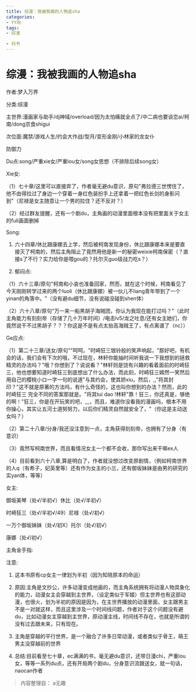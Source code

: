 ```yaml
---
title: 综漫：我被我画的人物追sha
categories:
- YY向
tags:
- 综漫

- 扫书
---
```

# 综漫：我被我画的人物追sha
作者:梦入万界

分类:综漫

主世界:漫画家与助手/dj神域/overload/因为太怕痛就全点了/中二病也要谈恋ai/柯南/dong京食shigui

次位面:魔禁/游戏人生/约会大作战/型月/变形金刚/小林家的龙女仆

防御力

Du点:song/严重xie女/严重lou女/song女思想（不排除后续song女）

Xie女:

（1）七十章/这里可以直接弃了，作者毫无避du意识，原句"弗拉德三世愣住了，他不由得拉过了身边一个穿着一身红色装扮手上还拿着一把红色长剑的身影问到"（尼禄是女主随意让一个男的拉住？还不反对？）

（2）经过群友提醒，还有一个剧du，主角画的动漫里面根本没有把里面关于女主的fuli画面删掉

Song:

1.  六十四章/休比跟康娜去上学，然后被柯南发现身份，休比跟康娜本来是要直接灭了柯南的，然后主角阻止了竟然用他是新一的秘密weixie柯南保密（？直接s了不行？实力给你是喂gou的？托尔灭guo级战力吃s？）

2.  郁闷点:

（1）六十三章/原句"柯南和小哀也准备回家，然而，就在这个时候，柯南看见了今天刚刚转学过来的两个luoli（休比跟康娜）被一伙儿不liang青年带到了一个yinan的角落中。"（没有避du细节，没有说碰没碰到shen体）

（2）六十八章/原句"万一来一船黑胡子海贼团，你认为我现在能打过吗？"（此时主角能力有刻刻帝（存储了几十万年时间）/电击lv5/龙之吐息/还有女主她们，你竟然说干不过黑胡子？？？你这是不是有点太抬高海贼王了，有点离谱了（nc））

Ge应点:

（1）第二十三章/送女/原句""呵呵。"时崎狂三银铃般的笑声响起，"那好吧，有机会的话，我们会有下次的哦，不过现在，林轩你能抽时间听我说一下我想到的拯救精灵的办法吗？"哦？你想到了？说说看？"林轩则是饶有兴趣的看着面前的时崎狂三，他也想要知道时崎狂三到底想出了什么办法，而此刻，时崎狂三嫣然一笑然后用自己的樱桃小ロ一字一句的说道"与其约会，使其娇xiu，然后，,,"将其封印？"这不就是原著的方法吗，有什么奇怪的，这也叫你想到的办法？然而，此的时崎狂三
完全不同的答案那就是。"将其tui dao
!林轩"靠！狂三，你还真是，够绝的啊！"狂三，你是在开玩笑的吧，,,,，而且，难道你没看我的漫画吗，根本不用你操心，其实让五河士道努努力，以后你们精灵自然就安全了，"（你这是主动送女吗？）

（2）第二十八章/分身/我还没注意到一点，主角获得刻刻帝，也拥有了分身（有意识）

（3）竟然写柯南世界，而且看情况女主一个都不会收，那你写出来干嘛ex人

（4）目前看到六十八章,算是明白了，作者就没想过改变原剧情，（例如柯南世界的人q（有希子，妃英里等）还有作为女主的小兰，还有御坂妹妹是由男的研究的实yan体，等等）

女主:

御坂美琴（处√/半初√）休比（处√/半初√）

时崎狂三（处√/半初√/49）尼禄（处√/初√）

一万个御坂妹妹（处√/初X）托尔（处√/初√）

康娜（处√/初√）

主角金手指:

注意:

1.  这本书原有cp女主一律划为半初（因为知晓原本的命运）

2.  原因:主角是文抄公，许多动漫变成他画的，而主角系统拥有将动漫人物具象化的能力，动漫女主会穿越到主世界，（设定类似于军姬）但主世界也有这部动漫，也很火，划为半初的原因是因为，在主世界播放的动漫里面，女主跟男主不是一对就这样，而且这里涉及一个时间线问题，作者对于这个问题没有避du，比如动漫女主穿越到主世界，原动漫主线，时间线不存在，也就是所谓的没有过去跟未来，只有现在。

3.  主角是穿越的平行世界，是一个融合了许多日常动漫，或者类似于骨王，萌王男主没穿越前的世界

4.  总结:目前看至七十章，ec满满的书，毫无避du意识，还带日漫chi，严重lou女，等等一系列du点，还有开局两个剧du，分身意识流跟送女，就一句话，naocan作者


> 内容整理自： a无趣